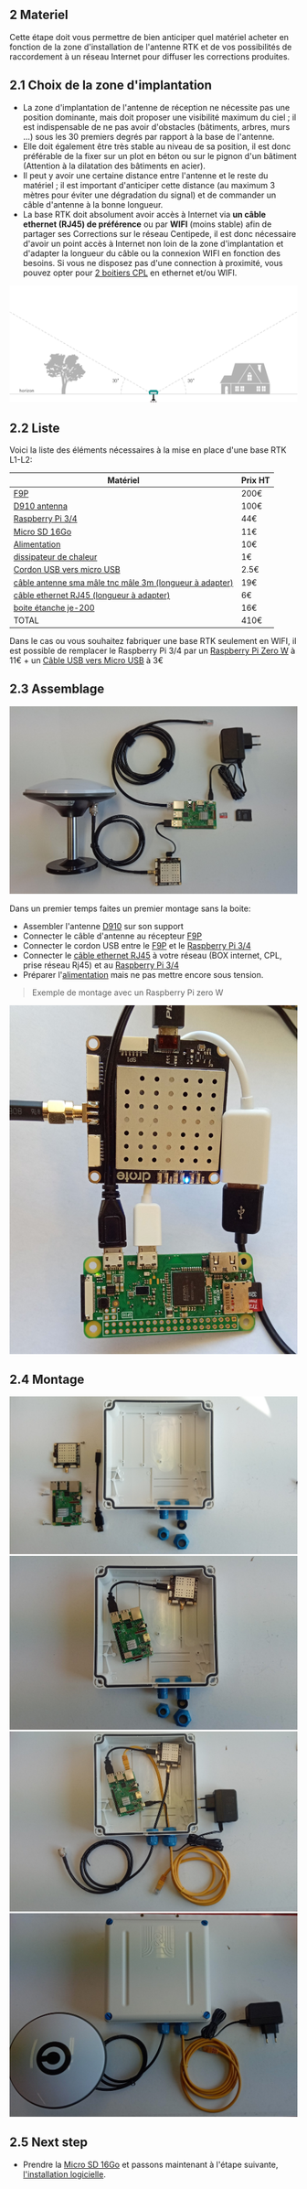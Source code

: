 ## 2 Materiel

Cette étape doit vous permettre de bien anticiper quel matériel acheter en fonction de la zone d'installation de l'antenne RTK et de vos possibilités de raccordement à un réseau Internet pour diffuser les corrections produites.

## 2.1 Choix de la zone d'implantation

 * La zone d'implantation de l'antenne de réception ne nécessite pas une position dominante, mais doit proposer une visibilité maximum du ciel ; il est indispensable de ne pas avoir d'obstacles (bâtiments, arbres, murs ...) sous les 30 premiers degrés par rapport à la base de l'antenne.
 * Elle doit également être très stable au niveau de sa position, il est donc préférable de la fixer sur un plot en béton ou sur le pignon d'un bâtiment (Attention à la dilatation des bâtiments en acier).
 * Il peut y avoir une certaine distance entre l'antenne et le reste du matériel ; il est important d'anticiper cette distance (au maximum 3 mètres pour éviter une dégradation du signal) et de commander un câble d'antenne à la bonne longueur.
 * La base RTK doit absolument avoir accès à Internet via **un câble ethernet (RJ45) de préférence** ou par **WIFI** (moins stable) afin de partager ses Corrections sur le réseau Centipede, il est donc nécessaire d'avoir un point accès à Internet non loin de la zone d'implantation et d'adapter la longueur du câble ou la connexion WIFI en fonction des besoins. Si vous ne disposez pas d'une connection à proximité, vous pouvez opter pour [2 boitiers CPL](https://www.boitiercpl.fr/) en ethernet et/ou WIFI.

![sky_view](./images/mat/skyview-obstacles_1.png)

## 2.2 Liste

Voici la liste des éléments nécessaires à la mise en place d'une base RTK L1-L2:

|Matériel|Prix HT|
|--------|----|
|[F9P](https://store.drotek.com/rtk-zed-f9p-gnss)|200€|
|[D910 antenna](https://store.drotek.com/da-910-multiband-gnss-antenna)|100€|
|[Raspberry Pi 3/4](https://www.kubii.fr/les-cartes-raspberry-pi/2119-raspberry-pi-3-modele-b-1-gb-kubii-713179640259.html)|44€|
|[Micro SD 16Go](https://www.kubii.fr/carte-sd-et-stockage/2359-carte-microsd-16go-classe-10-u1-sandisk-kubii-619659161347.html)|11€|
|[Alimentation](https://www.kubii.fr/les-officiels-raspberry-pi-kubii/2593-alimentation-officielle-raspberry-pi-3-eu-micro-usb-51v-25a-kubii-3272496297586.html?search_query=SC0136&results=51)|10€| 
|[dissipateur de chaleur](https://www.kubii.fr/composants-raspberry-pi/1676-heat-sink-aluminium-pour-raspberry-pi-3-kubii-3272496005099.html)|1€|
|[Cordon USB vers micro USB ](https://www.mhzshop.com/shop/Cables-et-cordons/Cordons-USB/Cordon-USB-vers-micro-USB.html)|2.5€|
|[câble antenne sma mâle tnc mâle 3m (longueur à adapter)](https://www.mhzshop.com/shop/Cables-et-cordons/Sur-mesure/50-ohms-WiFi-4G/Cordon-sur-mesure-en-coax-faible-perte-WLL-240-2-4-5-GHz-6-1mm.html)|19€|
|[câble ethernet RJ45 (longueur à adapter)](https://www.mhzshop.com/shop/Cables-et-cordons/Cordons-reseau/)|6€|
|[boite étanche je-200](https://www.mhzshop.com/shop/Accessoires-MHz/Boites-etanches/Boite-etanche-avec-fixation-mat-203x203x65mm-GentleBOX-JE-200.html)|16€|
|TOTAL|410€|

Dans le cas ou vous souhaitez fabriquer une base RTK seulement en WIFI, il est possible de remplacer le Raspberry Pi 3/4 par un [Raspberry Pi Zero W](https://www.kubii.fr/les-cartes-raspberry-pi/1851-raspberry-pi-zero-w-kubii-3272496006997.html) à 11€ + un [Câble USB vers Micro USB](https://www.kubii.fr/cables-cordons-raspberry-pi/2275-cable-usb-vers-micro-usb-kubii-3272496011878.html?search_query=otg&results=5) à 3€

## 2.3 Assemblage

![composant](./images/mat/composant.jpg)


Dans un premier temps faites un premier montage sans la boite:
   * Assembler l'antenne [D910](https://store.drotek.com/da-910-multiband-gnss-antenna) sur son support
   * Connecter le câble d'antenne au récepteur [F9P](https://store.drotek.com/rtk-zed-f9p-gnss)
   * Connecter le cordon USB entre le [F9P](https://store.drotek.com/rtk-zed-f9p-gnss) et le [Raspberry Pi 3/4](https://www.kubii.fr/les-cartes-raspberry-pi/2119-raspberry-pi-3-modele-b-1-gb-kubii-713179640259.html)
   * Connecter le [câble ethernet RJ45](https://www.mhzshop.com/shop/Cables-et-cordons/Cordons-reseau/) à votre réseau (BOX internet, CPL, prise réseau Rj45) et au [Raspberry Pi 3/4](https://www.kubii.fr/les-cartes-raspberry-pi/2119-raspberry-pi-3-modele-b-1-gb-kubii-713179640259.html)
   * Préparer l'[alimentation](https://www.kubii.fr/les-officiels-raspberry-pi-kubii/2593-alimentation-officielle-raspberry-pi-3-eu-micro-usb-51v-25a-kubii-3272496297586.html?search_query=SC0136&results=51) mais ne pas mettre encore sous tension.

> Exemple de montage avec un Raspberry Pi zero W 

![composant](./images/wifi/pi_zero.jpg)

## 2.4 Montage

![composant](./images/mat/boite1.jpg)
![composant](./images/mat/boite2.jpg)
![composant](./images/mat/boite3.jpg)
![composant](./images/mat/boite4.jpg)


## 2.5 Next step
   * Prendre la [Micro SD 16Go](https://www.kubii.fr/carte-sd-et-stockage/2359-carte-microsd-16go-classe-10-u1-sandisk-kubii-619659161347.html) et passons maintenant à l'étape suivante, [l'installation logicielle](./4_Installation.md).
